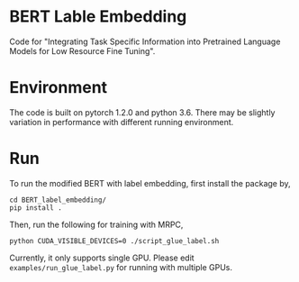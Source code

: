 # BERT Lable Embedding
Code for "Integrating Task Specific Information into Pretrained Language Models for Low Resource Fine Tuning".

# Environment
The code is built on pytorch 1.2.0 and python 3.6. There may be slightly variation in performance with different running environment.

# Run
To run the modified BERT with label embedding, first install the package by,
```
cd BERT_label_embedding/
pip install .
```
Then, run the following for training with MRPC,
```
python CUDA_VISIBLE_DEVICES=0 ./script_glue_label.sh
```
Currently, it only supports single GPU. Please edit `examples/run_glue_label.py` for running with multiple GPUs.
